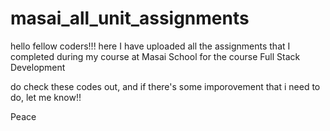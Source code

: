 # masai_all_unit_assignments

hello fellow coders!!!
here I have uploaded all the assignments that I completed during my course at Masai School for the course Full Stack Development

do check these codes out, and if there's some imporovement that i need to do, let me know!!

Peace
